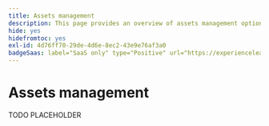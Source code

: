 ```yaml
---
title: Assets management
description: This page provides an overview of assets management options supported by [!DNL Adobe Commerce as a Cloud Service].
hide: yes
hidefromtoc: yes
exl-id: 4d76ff70-29de-4d6e-8ec2-43e9e76af3a0
badgeSaas: label="SaaS only" type="Positive" url="https://experienceleague.adobe.com/en/docs/commerce/user-guides/product-solutions" tooltip="Applies to Adobe Commerce as a Cloud Service and Adobe Commerce Optimizer projects only (Adobe-managed SaaS infrastructure)."
---
```

# Assets management

TODO PLACEHOLDER

